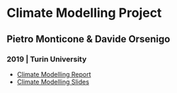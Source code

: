 # Climate Modelling Project
## Pietro Monticone & Davide Orsenigo
### 2019 | Turin University

* [Climate Modelling Report](https://pitmonticone.github.io/Climate-Physics/ClimateModelling_doc.html)
* [Climate Modelling Slides](https://pitmonticone.github.io/Climate-Physics/ClimateModelling_slides.html)


